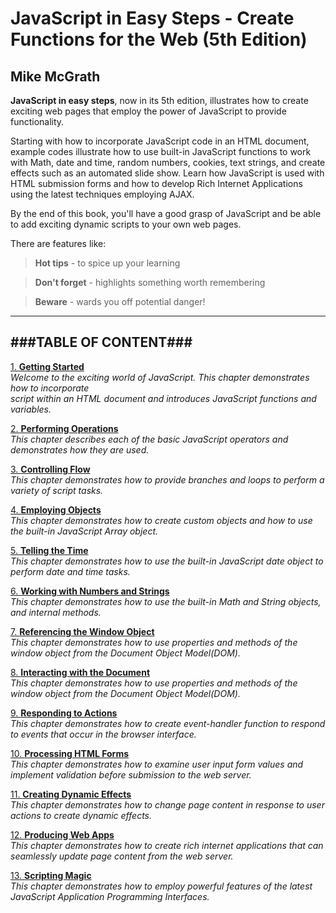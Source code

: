 # **JavaScript in Easy Steps - Create Functions for the Web (5th Edition)**
## Mike McGrath

**JavaScript in easy steps**, now in its 5th edition, illustrates how to create exciting
web pages that employ the power of JavaScript to provide functionality.

Starting with how to incorporate JavaScript code in an HTML document, example codes
illustrate how to use built-in JavaScript functions to work with Math, date and time, random 
numbers, cookies, text strings, and create effects such as an automated slide show. Learn how
JavaScript is used with HTML submission forms and how to develop Rich Internet Applications
using the latest techniques employing AJAX.

By the end of this book, you'll have a good grasp of JavaScript and be able to add exciting
dynamic scripts to your own web pages.

There are features like:
  > **Hot tips** - to spice up your learning

  > **Don't forget** - highlights something worth remembering

  > **Beware** - wards you off potential danger!

---
###TABLE OF CONTENT###
---
[1. **Getting Started**](/Chapter%201.md)<br>
_Welcome to the exciting world of JavaScript. This chapter demonstrates how to incorporate  
script within an HTML document and introduces JavaScript functions and variables._

[2. **Performing Operations**](/Chapter%202.md)<br>
_This chapter describes each of the basic JavaScript operators and demonstrates how they 
are used._
   
[3. **Controlling Flow**](/Chapter%203.md)<br>
_This chapter demonstrates how to provide branches and loops to perform a variety of 
script tasks._
   
[4. **Employing Objects**](/Chapter%204.md)<br>
_This chapter demonstrates how to create custom objects and how to use the built-in 
JavaScript Array object._
   
[5. **Telling the Time**](/Chapter%205.md)<br>
_This chapter demonstrates how to use the built-in JavaScript date object to perform 
date and time tasks._
   
[6. **Working with Numbers and Strings**](/Chapter%206.md)<br>
_This chapter demonstrates how to use the built-in Math and String objects, and internal 
methods._
   
[7. **Referencing the Window Object**](/Chapter%207.md)<br>
_This chapter demonstrates how to use properties and methods of the window object from the 
Document Object Model(DOM)._
   
[8. **Interacting with the Document**](/Chapter%208.md)<br>
_This chapter demonstrates how to use properties and methods of the window object from the 
Document Object Model(DOM)._
   
[9. **Responding to Actions**](/Chapter%209.md)<br>
_This chapter demonstrates how to create event-handler function to respond to events that 
occur in the browser interface._
   
[10. **Processing HTML Forms**](/Chapter%2010.md)<br>
_This chapter demonstrates how to examine user input form values and implement validation 
before  submission to the web server._
   
[11. **Creating Dynamic Effects**](/Chapter%2011.md)<br>
_This chapter demonstrates how to change page content in response to user actions to create 
dynamic effects._
   
[12. **Producing Web Apps**](/Chapter%2012.md)<br>
_This chapter demonstrates how to create rich internet applications that can seamlessly 
update page content from the web server._
   
[13. **Scripting Magic**](/Chapter%2013.md)<br>
_This chapter demonstrates how to employ powerful features of the latest JavaScript Application 
Programming Interfaces._